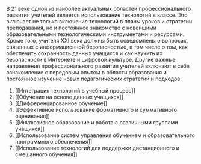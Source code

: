 В 21 веке одной из наиболее актуальных областей профессионального развития учителей является использование технологий в классе. Это включает не только включение технологий в планы уроков и стратегии преподавания, но и постоянное знакомство с новейшими образовательными технологическими инструментами и ресурсами. Кроме того, учителя XXI века должны быть осведомлены о вопросах, связанных с информационной безопасностью, в том числе о том, как обеспечить сохранность данных учащихся и как научить их безопасности в Интернете и цифровой культуре. Другие важные направления профессионального развития учителей включают в себя ознакомление с передовым опытом в области образования и постоянное изучение новых педагогических стратегий и подходов.

1) [[Интеграция технологий в учебный процесс]]
2) [[Обучение на основе данных учащихся]]
3) [[Дифференцированное обучение]]
4) [[Эффективное использование формативного и суммативного оценивания]]
5) [[Инклюзивное образование и работа с различными группами учащихся]]
6) [[Использование систем управления обучением и образовательного программного обеспечения]]
7) [[Использование технологий для поддержки дистанционного и смешанного обучения]]